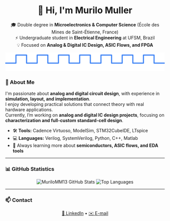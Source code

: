 <h1 align="center">👋 Hi, I'm Murilo Muller</h1>

<p align="center">
  🎓 Double degree in <b>Microelectronics & Computer Science</b> (École des Mines de Saint-Étienne, France)<br>
  ⚡ Undergraduate student in <b>Electrical Engineering</b> at UFSM, Brazil<br>
  💡 Focused on <b>Analog & Digital IC Design, ASIC Flows, and FPGA</b>
</p>

<!-- Animated clock waveform -->
<p align="center">
  <img src="assets/clock.svg" width="600" alt="Animated clock signal">
</p>

### 🧠 About Me

I'm passionate about **analog and digital circuit design**, with experience in **simulation, layout, and implementation**.  
I enjoy developing practical solutions that connect theory with real hardware applications.  
Currently, I’m working on **analog and digital IC design projects**, focusing on **characterization and full-custom standard-cell design**.

- 🛠️ **Tools:** Cadence Virtuoso, ModelSim, STM32CubeIDE, LTspice  
- 💻 **Languages:** Verilog, SystemVerilog, Python, C++, Matlab  
- 🚀 Always learning more about **semiconductors, ASIC flows, and EDA tools**

---

### 📊 GitHub Statistics

<div align="center">

  <img 
    src="https://github-readme-stats.vercel.app/api?username=MuriloMM13&show_icons=true&theme=transparent&hide_border=true&include_all_commits=true&count_private=true&cache_seconds=1800" 
    alt="MuriloMM13 GitHub Stats" 
    height="165"
  />
  <img 
    src="https://github-readme-stats.vercel.app/api/top-langs/?username=MuriloMM13&layout=compact&theme=transparent&hide_border=true&langs_count=8&hide=html,css,shell&cache_seconds=1800" 
    alt="Top Languages" 
    height="165"
  />

</div>

---

### 📫 Contact

<div align="center">

[💼 LinkedIn](https://www.linkedin.com/in/murilomuller7/) • [✉️ E-mail](mailto:murimattosmuller@gmail.com)

</div>
